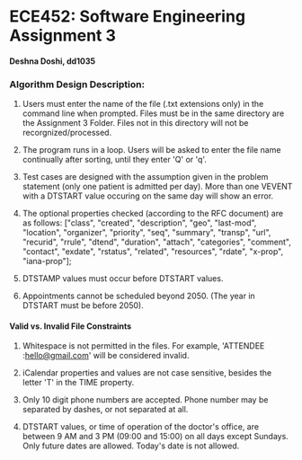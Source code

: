 # ECE452: Software Engineering Assignment 3
#### Deshna Doshi, dd1035
### Algorithm Design Description: 

1. Users must enter the name of the file (.txt extensions only) in the command line when prompted. Files must be in the same directory are the Assignment 3 Folder. Files not in this directory will not be recorgnized/processed. 

2. The program runs in a loop. Users will be asked to enter the file name continually after sorting, until they enter 'Q' or 'q'. 

3. Test cases are designed with the assumption given in the problem statement (only one patient is admitted per day). More than one VEVENT with a DTSTART value occuring on the same day will show an error. 

4. The optional properties checked (according to the RFC document) are as follows: ["class", "created", "description", "geo", "last-mod", "location", "organizer", "priority", "seq", "summary", "transp", "url", "recurid", "rrule", "dtend", "duration", "attach", "categories", "comment", "contact", "exdate", "rstatus", "related", "resources", "rdate", "x-prop", "iana-prop"]; 

5. DTSTAMP values must occur before DTSTART values. 

6. Appointments cannot be scheduled beyond 2050. (The year in DTSTART must be before 2050).

#### Valid vs. Invalid File Constraints
1. Whitespace is not permitted in the files. For example, 'ATTENDEE   :hello@gmail.com' will be considered invalid. 

2. iCalendar properties and values are not case sensitive, besides the letter 'T' in the TIME property. 

3. Only 10 digit phone numbers are accepted. Phone number may be separated by dashes, or not separated at all. 

4. DTSTART values, or time of operation of the doctor's office, are between 9 AM and 3 PM (09:00 and 15:00) on all days except Sundays. Only future dates are allowed. Today's date is not allowed. 
